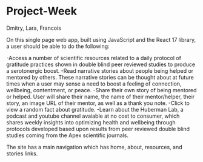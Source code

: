 # Project-Week
Dmitry, Lara, Francois

On this single page web app, built using JavaScript and the React 17 library, a user should be able to do the following:

-Access a number of scientific resources related to a daily protocol of gratitude practices shown in double blind peer reviewed studies to produce a serotonergic boost.
-Read narrative stories about people being helped or mentored by others. These narrative stories can be thought about at future times when a user may sense a need to boost a feeling of connection, wellbeing, contentment, or peace.
-Share their own story of being mentored or helped. User will share their name, the name of their mentor/helper, their story, an image URL of their mentor, as well as a thank you note.
-Click to view a random fact about gratitude.
-Learn about the Huberman Lab, a podcast and youtube channel avaiable at no cost to consumer, which shares weekly insights into optimizing health and wellbeing through protocols developed based upon results from peer reviewed double blind studies coming from the Apex scientific journals.

The site has a main navigation which has home, about, resources, and stories links. 
